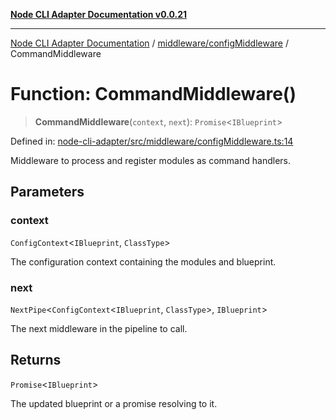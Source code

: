 [**Node CLI Adapter Documentation v0.0.21**](../../../README.md)

***

[Node CLI Adapter Documentation](../../../modules.md) / [middleware/configMiddleware](../README.md) / CommandMiddleware

# Function: CommandMiddleware()

> **CommandMiddleware**(`context`, `next`): `Promise`\<`IBlueprint`\>

Defined in: [node-cli-adapter/src/middleware/configMiddleware.ts:14](https://github.com/stonemjs/node-cli-adapter/blob/4ca37b2b0c5fee68c5c4db257f745b084b64de79/src/middleware/configMiddleware.ts#L14)

Middleware to process and register modules as command handlers.

## Parameters

### context

`ConfigContext`\<`IBlueprint`, `ClassType`\>

The configuration context containing the modules and blueprint.

### next

`NextPipe`\<`ConfigContext`\<`IBlueprint`, `ClassType`\>, `IBlueprint`\>

The next middleware in the pipeline to call.

## Returns

`Promise`\<`IBlueprint`\>

The updated blueprint or a promise resolving to it.
